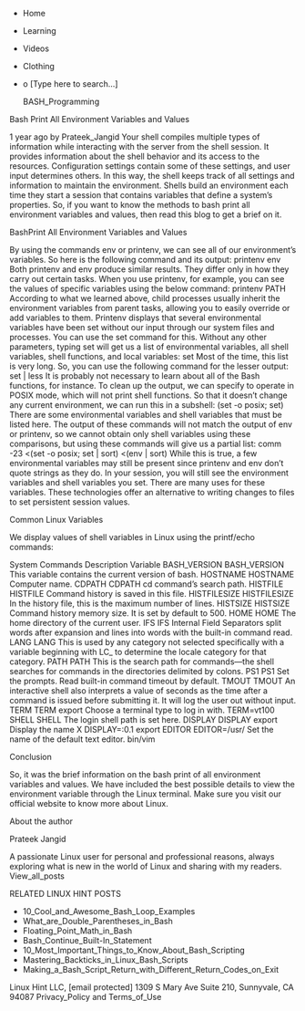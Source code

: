 





















































* Home
* Learning
* Videos
* Clothing
*
  o [Type here to search...]


   BASH_Programming


Bash Print All Environment Variables and Values

1 year ago
by Prateek_Jangid
Your shell compiles multiple types of information while interacting with the
server from the shell session. It provides information about the shell behavior
and its access to the resources. Configuration settings contain some of these
settings, and user input determines others.
In this way, the shell keeps track of all settings and information to maintain
the environment. Shells build an environment each time they start a session
that contains variables that define a system’s properties. So, if you want to
know the methods to bash print all environment variables and values, then read
this blog to get a brief on it.

BashPrint All Environment Variables and Values

By using the commands env or printenv, we can see all of our environment’s
variables. So here is the following command and its output:
printenv
env
Both printenv and env produce similar results. They differ only in how they
carry out certain tasks. When you use printenv, for example, you can see the
values of specific variables using the below command:
printenv PATH
According to what we learned above, child processes usually inherit the
environment variables from parent tasks, allowing you to easily override or add
variables to them.
Printenv displays that several environmental variables have been set without
our input through our system files and processes.
You can use the set command for this. Without any other parameters, typing set
will get us a list of environmental variables, all shell variables, shell
functions, and local variables:
set
Most of the time, this list is very long. So, you can use the following command
for the lesser output:
set | less
It is probably not necessary to learn about all of the Bash functions, for
instance.
To clean up the output, we can specify to operate in POSIX mode, which will not
print shell functions. So that it doesn’t change any current environment, we
can run this in a subshell:
(set -o posix; set)
There are some environmental variables and shell variables that must be listed
here.
The output of these commands will not match the output of env or printenv, so
we cannot obtain only shell variables using these comparisons, but using these
commands will give us a partial list:
comm -23 <(set -o posix; set | sort) <(env | sort)
While this is true, a few environmental variables may still be present since
printenv and env don’t quote strings as they do.
In your session, you will still see the environment variables and shell
variables you set.
There are many uses for these variables. These technologies offer an
alternative to writing changes to files to set persistent session values.

Common Linux Variables

We display values of shell variables in Linux using the printf/echo commands:

System       Commands     Description
Variable
BASH_VERSION BASH_VERSION This variable contains the current version of bash.
HOSTNAME     HOSTNAME     Computer name.
CDPATH       CDPATH       cd command’s search path.
HISTFILE     HISTFILE     Command history is saved in this file.
HISTFILESIZE HISTFILESIZE In the history file, this is the maximum number of lines.
HISTSIZE     HISTSIZE     Command history memory size. It is set by default to 500.
HOME         HOME         The home directory of the current user.
IFS          IFS          Internal Field Separators split words after expansion and lines into words
                          with the built-in command read.
LANG         LANG         This is used by any category not selected specifically with a variable
                          beginning with LC_ to determine the locale category for that category.
PATH         PATH         This is the search path for commands—the shell searches for commands in the
                          directories delimited by colons.
PS1          PS1          Set the prompts.
                          Read built-in command timeout by default.
TMOUT        TMOUT        An interactive shell also interprets a value of seconds as the time after a
                          command is issued before submitting it. It will log the user out without
                          input.
             TERM
TERM         export       Choose a terminal type to log in with.
             TERM=vt100
SHELL        SHELL        The login shell path is set here.
             DISPLAY
DISPLAY      export       Display the name X
             DISPLAY=:0.1
             export
EDITOR       EDITOR=/usr/ Set the name of the default text editor.
             bin/vim


Conclusion

So, it was the brief information on the bash print of all environment variables
and values. We have included the best possible details to view the environment
variable through the Linux terminal. Make sure you visit our official website
to know more about Linux.


About the author


Prateek Jangid

A passionate Linux user for personal and professional reasons, always exploring
what is new in the world of Linux and sharing with my readers.
View_all_posts

RELATED LINUX HINT POSTS


* 10_Cool_and_Awesome_Bash_Loop_Examples
* What_are_Double_Parentheses_in_Bash
* Floating_Point_Math_in_Bash
* Bash_Continue_Built-In_Statement
* 10_Most_Important_Things_to_Know_About_Bash_Scripting
* Mastering_Backticks_in_Linux_Bash_Scripts
* Making_a_Bash_Script_Return_with_Different_Return_Codes_on_Exit

Linux Hint LLC, [email protected]
1309 S Mary Ave Suite 210, Sunnyvale, CA 94087
 Privacy_Policy and Terms_of_Use
